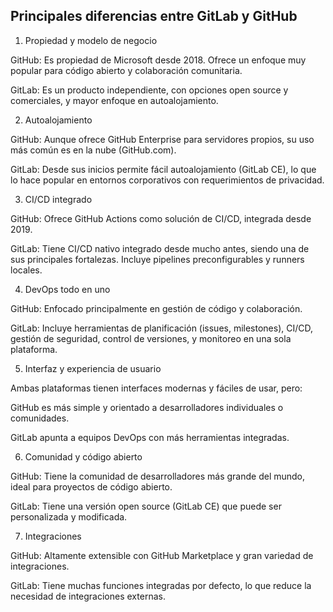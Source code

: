 ## Principales diferencias entre GitLab y GitHub

1. Propiedad y modelo de negocio

GitHub: Es propiedad de Microsoft desde 2018. Ofrece un enfoque muy popular para código abierto y colaboración comunitaria.

GitLab: Es un producto independiente, con opciones open source y comerciales, y mayor enfoque en autoalojamiento.

2. Autoalojamiento

GitHub: Aunque ofrece GitHub Enterprise para servidores propios, su uso más común es en la nube (GitHub.com).

GitLab: Desde sus inicios permite fácil autoalojamiento (GitLab CE), lo que lo hace popular en entornos corporativos con requerimientos de privacidad.

3. CI/CD integrado

GitHub: Ofrece GitHub Actions como solución de CI/CD, integrada desde 2019.

GitLab: Tiene CI/CD nativo integrado desde mucho antes, siendo una de sus principales fortalezas. Incluye pipelines preconfigurables y runners locales.

4. DevOps todo en uno

GitHub: Enfocado principalmente en gestión de código y colaboración.

GitLab: Incluye herramientas de planificación (issues, milestones), CI/CD, gestión de seguridad, control de versiones, y monitoreo en una sola plataforma.

5. Interfaz y experiencia de usuario

Ambas plataformas tienen interfaces modernas y fáciles de usar, pero:

GitHub es más simple y orientado a desarrolladores individuales o comunidades.

GitLab apunta a equipos DevOps con más herramientas integradas.

6. Comunidad y código abierto

GitHub: Tiene la comunidad de desarrolladores más grande del mundo, ideal para proyectos de código abierto.

GitLab: Tiene una versión open source (GitLab CE) que puede ser personalizada y modificada.

7. Integraciones

GitHub: Altamente extensible con GitHub Marketplace y gran variedad de integraciones.

GitLab: Tiene muchas funciones integradas por defecto, lo que reduce la necesidad de integraciones externas.